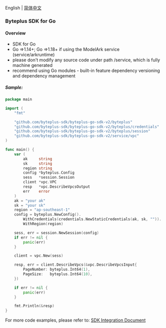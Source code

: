 English | [简体中文](./README_zh.MD)
### Byteplus SDK for Go
#### Overview
- SDK for Go
- Go =>1.14+; Go =>1.18+ if using the ModelArk service (service/arkruntime)
- please don't modify any source code under path /service, which is fully machine generated
- recommend using Go modules - built-in feature dependency versioning and dependency management

##### Sample:
```go 
package main

import (
	"fmt"

	"github.com/byteplus-sdk/byteplus-go-sdk-v2/byteplus"
	"github.com/byteplus-sdk/byteplus-go-sdk-v2/byteplus/credentials"
	"github.com/byteplus-sdk/byteplus-go-sdk-v2/byteplus/session"
	"github.com/byteplus-sdk/byteplus-go-sdk-v2/service/vpc"
)

func main() {
	var (
		ak     string
		sk     string
		region string
		config *byteplus.Config
		sess   *session.Session
		client *vpc.VPC
		resp   *vpc.DescribeVpcsOutput
		err    error
	)
	ak = "your ak"
	sk = "your sk"
	region = "ap-southeast-1"
	config = byteplus.NewConfig().
		WithCredentials(credentials.NewStaticCredentials(ak, sk, "")).
		WithRegion(region)

	sess, err = session.NewSession(config)
	if err != nil {
		panic(err)
	}

	client = vpc.New(sess)

	resp, err = client.DescribeVpcs(&vpc.DescribeVpcsInput{
		PageNumber: byteplus.Int64(1),
		PageSize:   byteplus.Int64(10),
	})

	if err != nil {
		panic(err)
	}

	fmt.Println(&resp)
}
```

For more code examples, please refer to: [SDK Integration Document](./SDK_Integration.md)